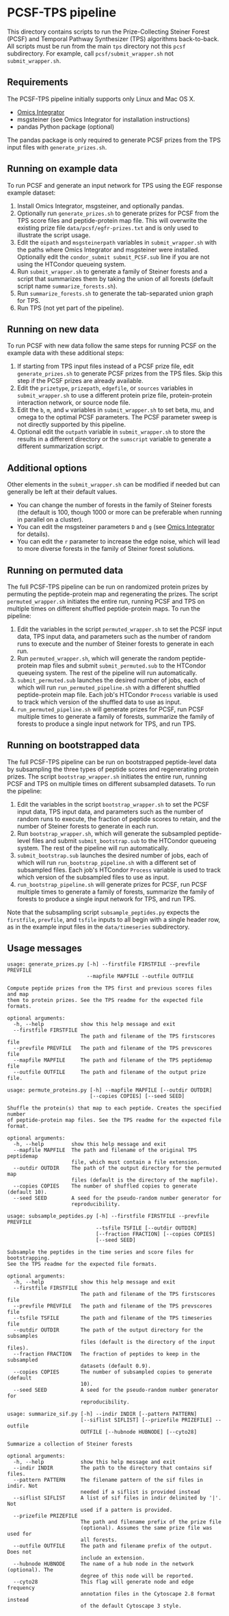   [Omics Integrator]: https://github.com/fraenkel-lab/OmicsIntegrator

# PCSF-TPS pipeline
This directory contains scripts to run the Prize-Collecting Steiner Forest
(PCSF) and Temporal Pathway Synthesizer (TPS) algorithms back-to-back.  All
scripts must be run from the main `tps` directory not this `pcsf` subdirectory.
For example, call `pcsf/submit_wrapper.sh` not `submit_wrapper.sh`.

## Requirements
The PCSF-TPS pipeline initially supports only Linux and Mac OS X.
* [Omics Integrator]
* msgsteiner (see Omics Integrator for installation instructions)
* pandas Python package (optional)

The pandas package is only required to generate PCSF prizes from the TPS
input files with `generate_prizes.sh`.

## Running on example data
To run PCSF and generate an input network for TPS using the EGF
response example dataset:

1. Install Omics Integrator, msgsteiner, and optionally pandas.
2. Optionally run `generate_prizes.sh` to generate prizes for PCSF from the
 TPS score files and peptide-protein map file.  This will overwrite the
 existing prize file `data/pcsf/egfr-prizes.txt` and is only used to
 illustrate the script usage.
3. Edit the `oipath` and `msgsteinerpath` variables in `submit_wrapper.sh`
 with the paths where Omics Integrator and msgsteiner were installed.
 Optionally edit the `condor_submit submit_PCSF.sub` line if you are not using
 the HTCondor queueing system.
4. Run `submit_wrapper.sh` to generate a family of Steiner forests and a script
 that summarizes them by taking the union of all forests (default
 script name `summarize_forests.sh`).
5. Run `summarize_forests.sh` to generate the tab-separated union graph for TPS.
6. Run TPS (not yet part of the pipeline).

## Running on new data
To run PCSF with new data follow the same steps for running PCSF on the example
data with these additional steps:

1. If starting from TPS input files instead of a PCSF prize file, edit
 `generate_prizes.sh` to generate PCSF prizes from the TPS files.  Skip
 this step if the PCSF prizes are already available.
2. Edit the `prizetype`, `prizepath`, `edgefile`, or `sources` variables in
 `submit_wrapper.sh` to use a different protein prize file, protein-protein
 interaction network, or source node file.
3. Edit the `b`, `m`, and `w` variables in `submit_wrapper.sh` to set beta, mu,
 and omega to the optimal PCSF parameters.  The PCSF parameter sweep is not
 directly supported by this pipeline.
4. Optional edit the `outpath` variable in `submit_wrapper.sh` to store
 the results in a different directory or the `sumscript` variable to
 generate a different summarization script.

## Additional options
Other elements in the `submit_wrapper.sh` can be modified if needed but
can generally be left at their default values.

- You can change the number of forests in the family of Steiner forests
 (the default is 100, though 1000 or more can be preferable when running in
 parallel on a cluster).
- You can edit the msgsteiner parameters `D` and `g` (see [Omics Integrator]
 for details).
- You can edit the `r` parameter to increase the edge noise, which will
 lead to more diverse forests in the family of Steiner forest solutions.

## Running on permuted data
The full PCSF-TPS pipeline can be run on randomized protein prizes by
permuting the peptide-protein map and regenerating the prizes.  The script
`permuted_wrapper.sh` initiates the entire run, running PCSF and TPS
on multiple times on different shuffled peptide-protein maps.  To run the
pipeline:

1. Edit the variables in the script `permuted_wrapper.sh` to set the PCSF input
 data, TPS input data, and parameters such as the number of random runs to
 execute and the number of Steiner forests to generate in each run.
2. Run `permuted_wrapper.sh`, which will generate the random peptide-protein
 map files and submit `submit_permuted.sub` to the HTCondor queueing system.
 The rest of the pipeline will run automatically.
3. `submit_permuted.sub` launches the desired number of jobs, each of which
 will run `run_permuted_pipeline.sh` with a different shuffled peptide-protein
 map file.  Each job's HTCondor `Process` variable is used to track which
 version of the shuffled data to use as input.
4. `run_permuted_pipeline.sh` will generate prizes for PCSF, run PCSF multiple
 times to generate a family of forests, summarize the family of forests to
 produce a single input network for TPS, and run TPS.

## Running on bootstrapped data
The full PCSF-TPS pipeline can be run on bootstrapped peptide-level data by
subsampling the three types of peptide scores and regenerating protein prizes.
The script `bootstrap_wrapper.sh` initiates the entire run, running PCSF and TPS
on multiple times on different subsampled datasets.  To run the pipeline:

1. Edit the variables in the script `bootstrap_wrapper.sh` to set the PCSF input
data, TPS input data, and parameters such as the number of random runs to
execute, the fraction of peptide scores to retain, and the number of Steiner
forests to generate in each run.
2. Run `bootstrap_wrapper.sh`, which will generate the subsampled peptide-level
files and submit `submit_bootstrap.sub` to the HTCondor queueing system. The
rest of the pipeline will run automatically.
3. `submit_bootstrap.sub` launches the desired number of jobs, each of which
will run `run_bootstrap_pipeline.sh` with a different set of subsampled files.
Each job's HTCondor `Process` variable is used to track which version of the
subsampled files to use as input.
4. `run_bootstrap_pipeline.sh` will generate prizes for PCSF, run PCSF multiple
times to generate a family of forests, summarize the family of forests to
produce a single input network for TPS, and run TPS.

Note that the subsampling script `subsample_peptides.py` expects the
`firstfile`, `prevfile`, and `tsfile` inputs to all begin with a single header
row, as in the example input files in the `data/timeseries` subdirectory.

## Usage messages
```
usage: generate_prizes.py [-h] --firstfile FIRSTFILE --prevfile PREVFILE
                          --mapfile MAPFILE --outfile OUTFILE

Compute peptide prizes from the TPS first and previous scores files and map
them to protein prizes. See the TPS readme for the expected file formats.

optional arguments:
  -h, --help            show this help message and exit
  --firstfile FIRSTFILE
                        The path and filename of the TPS firstscores file
  --prevfile PREVFILE   The path and filename of the TPS prevscores file
  --mapfile MAPFILE     The path and filename of the TPS peptidemap file
  --outfile OUTFILE     The path and filename of the output prize file.
```

```
usage: permute_proteins.py [-h] --mapfile MAPFILE [--outdir OUTDIR]
                           [--copies COPIES] [--seed SEED]

Shuffle the protein(s) that map to each peptide. Creates the specified number
of peptide-protein map files. See the TPS readme for the expected file format.

optional arguments:
  -h, --help         show this help message and exit
  --mapfile MAPFILE  The path and filename of the original TPS peptidemap
                     file, which must contain a file extension.
  --outdir OUTDIR    The path of the output directory for the permuted map
                     files (default is the directory of the mapfile).
  --copies COPIES    The number of shuffled copies to generate (default 10).
  --seed SEED        A seed for the pseudo-random number generator for
                     reproducibility.
```

```
usage: subsample_peptides.py [-h] --firstfile FIRSTFILE --prevfile PREVFILE
                             --tsfile TSFILE [--outdir OUTDIR]
                             [--fraction FRACTION] [--copies COPIES]
                             [--seed SEED]

Subsample the peptides in the time series and score files for bootstrapping.
See the TPS readme for the expected file formats.

optional arguments:
  -h, --help            show this help message and exit
  --firstfile FIRSTFILE
                        The path and filename of the TPS firstscores file
  --prevfile PREVFILE   The path and filename of the TPS prevscores file
  --tsfile TSFILE       The path and filename of the TPS timeseries file
  --outdir OUTDIR       The path of the output directory for the subsamples
                        files (default is the directory of the input files).
  --fraction FRACTION   The fraction of peptides to keep in the subsampled
                        datasets (default 0.9).
  --copies COPIES       The number of subsampled copies to generate (default
                        10).
  --seed SEED           A seed for the pseudo-random number generator for
                        reproducibility.
```

```
usage: summarize_sif.py [-h] --indir INDIR [--pattern PATTERN]
                        [--siflist SIFLIST] [--prizefile PRIZEFILE] --outfile
                        OUTFILE [--hubnode HUBNODE] [--cyto28]

Summarize a collection of Steiner forests

optional arguments:
  -h, --help            show this help message and exit
  --indir INDIR         The path to the directory that contains sif files.
  --pattern PATTERN     The filename pattern of the sif files in indir. Not
                        needed if a siflist is provided instead
  --siflist SIFLIST     A list of sif files in indir delimited by '|'. Not
                        used if a pattern is provided.
  --prizefile PRIZEFILE
                        The path and filename prefix of the prize file
                        (optional). Assumes the same prize file was used for
                        all forests.
  --outfile OUTFILE     The path and filename prefix of the output. Does not
                        include an extension.
  --hubnode HUBNODE     The name of a hub node in the network (optional). The
                        degree of this node will be reported.
  --cyto28              This flag will generate node and edge frequency
                        annotation files in the Cytoscape 2.8 format instead
                        of the default Cytoscape 3 style.
```
